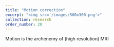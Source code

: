 ```yaml
---
title: "Motion correction"
excerpt: "<img src='/images/500x300.png'>"
collection: research
order_number: 20
---
```


Motion is the archenemy of (high resolution) MRI

